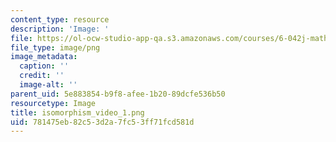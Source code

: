 ```yaml
---
content_type: resource
description: 'Image: '
file: https://ol-ocw-studio-app-qa.s3.amazonaws.com/courses/6-042j-mathematics-for-computer-science-spring-2015/781475eb82c53d2a7fc53ff71fcd581d_isomorphism_video_1.png
file_type: image/png
image_metadata:
  caption: ''
  credit: ''
  image-alt: ''
parent_uid: 5e883854-b9f8-afee-1b20-89dcfe536b50
resourcetype: Image
title: isomorphism_video_1.png
uid: 781475eb-82c5-3d2a-7fc5-3ff71fcd581d
---
```

